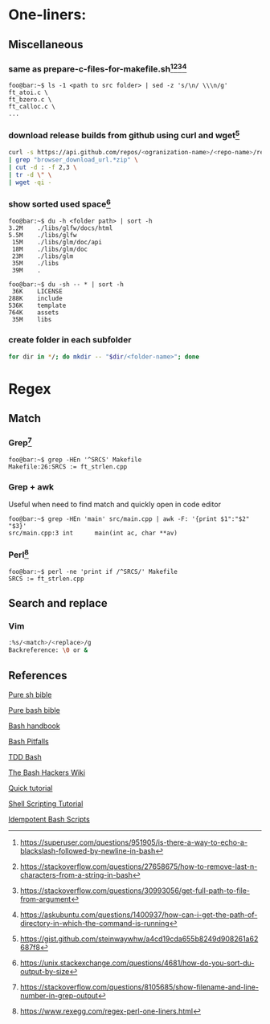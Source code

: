 # One-liners:

## Miscellaneous

### same as prepare-c-files-for-makefile.sh[^1][^2][^3][^4]
```console
foo@bar:~$ ls -1 <path to src folder> | sed -z 's/\n/ \\\n/g'
ft_atoi.c \
ft_bzero.c \
ft_calloc.c \
...
```

### download release builds from github using curl and wget[^5]
```bash
curl -s https://api.github.com/repos/<ogranization-name>/<repo-name>/releases/latest \
| grep "browser_download_url.*zip" \
| cut -d : -f 2,3 \
| tr -d \" \
| wget -qi -
```

### show sorted used space[^6]
```console
foo@bar:~$ du -h <folder path> | sort -h
3.2M	./libs/glfw/docs/html
5.5M	./libs/glfw
 15M	./libs/glm/doc/api
 18M	./libs/glm/doc
 23M	./libs/glm
 35M	./libs
 39M	.

foo@bar:~$ du -sh -- * | sort -h
 36K	LICENSE
288K	include
536K	template
764K	assets
 35M	libs
```

### create folder in each subfolder
```bash
for dir in */; do mkdir -- "$dir/<folder-name>"; done
```

# Regex

## Match

### Grep[^7]
```console
foo@bar:~$ grep -HEn '^SRCS' Makefile
Makefile:26:SRCS := ft_strlen.cpp
```

### Grep + awk
Useful when need to find match and quickly open in code editor
```console
foo@bar:~$ grep -HEn 'main' src/main.cpp | awk -F: '{print $1":"$2" "$3}'
src/main.cpp:3 int      main(int ac, char **av)
```

### Perl[^8]
```console
foo@bar:~$ perl -ne 'print if /^SRCS/' Makefile
SRCS := ft_strlen.cpp
```

## Search and replace

### Vim
```bash
:%s/<match>/<replace>/g
Backreference: \0 or &
```

## References
[Pure sh bible](https://github.com/dylanaraps/pure-sh-bible)

[Pure bash bible](https://github.com/dylanaraps/pure-bash-bible)

[Bash handbook](https://github.com/denysdovhan/bash-handbook)

[Bash Pitfalls](http://mywiki.wooledge.org/BashPitfalls)

[TDD Bash](https://github.com/gerhard/bash)

[The Bash Hackers Wiki](https://wiki.bash-hackers.org/)

[Quick tutorial](https://www.panix.com/~elflord/unix/bash-tute.html)

[Shell Scripting Tutorial](https://www.shellscript.sh/)

[Idempotent Bash Scripts](https://arslan.io/2019/07/03/how-to-write-idempotent-bash-scripts/)

[^1]: https://superuser.com/questions/951905/is-there-a-way-to-echo-a-blackslash-followed-by-newline-in-bash

[^2]: https://stackoverflow.com/questions/27658675/how-to-remove-last-n-characters-from-a-string-in-bash

[^3]: https://stackoverflow.com/questions/30993056/get-full-path-to-file-from-argument

[^4]: https://askubuntu.com/questions/1400937/how-can-i-get-the-path-of-directory-in-which-the-command-is-running

[^5]: https://gist.github.com/steinwaywhw/a4cd19cda655b8249d908261a62687f8

[^6]: https://unix.stackexchange.com/questions/4681/how-do-you-sort-du-output-by-size

[^7]: https://stackoverflow.com/questions/8105685/show-filename-and-line-number-in-grep-output

[^8]: https://www.rexegg.com/regex-perl-one-liners.html
